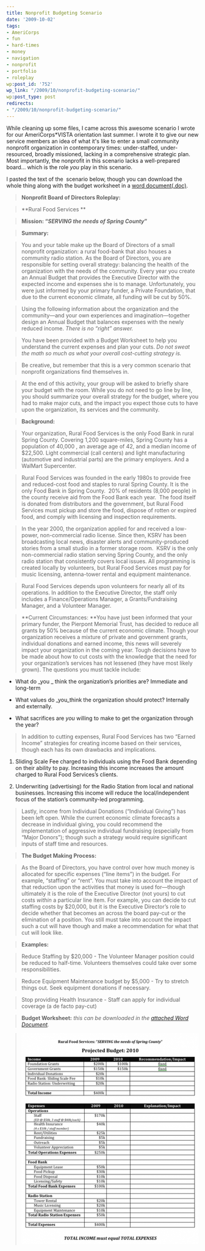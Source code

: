```yaml
---
title: Nonprofit Budgeting Scenario
date: '2009-10-02'
tags:
- AmeriCorps
- fun
- hard-times
- money
- navigation
- nonprofit
- portfolio
- roleplay
wp:post_id: '752'
wp_link: "/2009/10/nonprofit-budgeting-scenario/"
wp:post_type: post
redirects:
- "/2009/10/nonprofit-budgeting-scenario/"
---
```


While cleaning up some files, I came across this awesome scenario I wrote for our AmeriCorps\*VISTA orientation last summer. I wrote it to give our new service members an idea of what it's like to enter a small community nonprofit organization in contemporary times: under-staffed, under-resourced, broadly missioned, lacking in a comprehensive strategic plan. Most importantly, the nonprofit in this scenario lacks a well-prepared board... which is the role _you_ play in this scenario.

I pasted the text of the  scenario below, though you can download the whole thing along with the budget worksheet in a [word document(.doc)](2009-10-02-Nonprofit-Budgeting-Scenario/Nonprofit-Realities-Budgeting-Scenario.doc).

> **Nonprofit Board of Directors Roleplay:**

>

> **Rural Food Services **

>

>

>

> **Mission: “_SERVING the needs of Spring County_”**

>

> **Summary:**

>

> You and your table make up the Board of Directors of a small nonprofit organization: a rural food-bank that also houses a community radio station. As the Board of Directors, you are responsible for setting overall strategy: balancing the health of the organization with the needs of the community. Every year you create an Annual Budget that provides the Executive Director with the expected income and expenses she is to manage. Unfortunately, you were just informed by your primary funder, a Private Foundation, that due to the current economic climate, all funding will be cut by 50%.

>

> Using the following information about the organization and the community—and your own experiences and imagination—together design an Annual Budget that balances expenses with the newly reduced income. _There is no “right” answer._

>

> You have been provided with a Budget Worksheet to help you understand the current expenses and plan your cuts. _Do not sweat the math so much as what your overall cost-cutting strategy is._

>

> Be creative, but remember that this is a very common scenario that nonprofit organizations find themselves in.

>

> At the end of this activity, your group will be asked to briefly share your budget with the room. While you do not need to go line by line, you should summarize your overall strategy for the budget, where you had to make major cuts, and the impact you expect those cuts to have upon the organization, its services and the community.

>

> **Background:**

>

> Your organization, Rural Food Services is the only Food Bank in rural Spring County. Covering 1,200 square-miles, Spring County has a population of 40,000 , an average age of 42, and a median income of $22,500. Light commercial (call centers) and light manufacturing (automotive and industrial parts) are the primary employers. And a WalMart Supercenter.

>

> Rural Food Services was founded in the early 1980s to provide free and reduced-cost food and staples to rural Spring County. It is the only Food Bank in Spring County.  20% of residents (8,000 people) in the county receive aid from the Food Bank each year.  The food itself is donated from distributors and the government, but Rural Food Services must pickup and store the food, dispose of rotten or expired food, and comply with licensing and inspection requirements.

>

> In the year 2000, the organization applied for and received a low-power, non-commercial radio license. Since then, KSRV has been broadcasting local news, disaster alerts and community-produced stories from a small studio in a former storage room.  KSRV is the only non-commercial radio station serving Spring County, and the only radio station that consistently covers local issues. All programming is created locally by volunteers, but Rural Food Services must pay for music licensing, antenna-tower rental and equipment maintenance.

>

> Rural Food Services depends upon volunteers for nearly all of its operations. In addition to the Executive Director, the staff only includes a Finance/Operations Manager, a Grants/Fundraising Manager, and a Volunteer Manager.

>

> **Current Circumstances: **You have just been informed that your primary funder, the Pierpont Memorial Trust, has decided to reduce all grants by 50% because of the current economic climate. Though your organization receives a mixture of private and government grants, individual donations and earned income, this news will severely impact your organization in the coming year. Tough decisions have to be made about how to cut costs with the knowledge that the need for your organization’s services has not lessened (they have most likely grown). The questions you must tackle include:

>

>

- What do _you _ think the organization’s priorities are? Immediate and long-term

>

- What values do _you_think the organization should protect? Internally and externally.

>

- What sacrifices are _you_ willing to make to get the organization through the year?

>

> In addition to cutting expenses, Rural Food Services has two “Earned Income” strategies for creating income based on their services, though each has its own drawbacks and implications.

>

>

1. Sliding Scale Fee charged to individuals using the Food Bank depending on their ability to pay. Increasing this income increases the amount charged to Rural Food Services’s clients.

>

2. Underwriting (advertising) for the Radio Station from local and national businesses. Increasing this income will reduce the local/independent focus of the station’s community-led programming.

>

> Lastly, income from Individual Donations (“Individual Giving”) has been left open. While the current economic climate forecasts a decrease in individual giving, you could recommend the implementation of aggressive individual fundraising (especially from “Major Donors”); though such a strategy would require significant inputs of staff time and resources.

>

> **The Budget Making Process:**

>

> As the Board of Directors, you have control over how much money is allocated for specific expenses (“line items”) in the budget. For example, “staffing” or “rent”. You must take into account the impact of that reduction upon the activities that money is used for—though ultimately it is the role of the Executive Director (not yours) to cut costs _within_ a particular line item. For example, you can decide to cut staffing costs by $20,000, but it is the Executive Director’s role to decide whether that becomes an across the board pay-cut or the elimination of a position. You still must take into account the impact such a cut will have though and make a recommendation for what that cut will look like.

>

> **Examples:**

>

> Reduce Staffing by $20,000 - The Volunteer Manager position could be reduced to half-time. Volunteers themselves could take over some responsibilities.

>

> Reduce Equipment Maintenance budget by $5,000 - Try to stretch things out. Seek equipment donations if necessary.

>

> Stop providing Health Insurance - Staff can apply for individual coverage (a de facto pay-cut)

>

> **Budget Worksheet:** _this can be downloaded in the [attached Word Document](2009-10-02-Nonprofit-Budgeting-Scenario/Nonprofit-Realities-Budgeting-Scenario.doc)._

>

> [ ![np-budget-worksheet](2009-10-02-Nonprofit-Budgeting-Scenario/np-budget-worksheet-500x594.png "np-budget-worksheet") ](2009-10-02-Nonprofit-Budgeting-Scenario/np-budget-worksheet.png)

>
